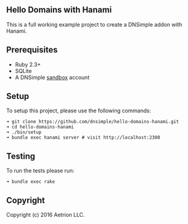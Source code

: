 ## Hello Domains with Hanami

This is a full working example project to create a DNSimple addon with Hanami.

## Prerequisites

  * Ruby 2.3+
  * SQLite
  * A DNSimple [sandbox](https://developer.dnsimple.com/sandbox) account

## Setup

To setup this project, please use the following commands:

```shell
➜ git clone https://github.com/dnsimple/hello-domains-hanami.git
➜ cd hello-domains-hanami
➜ ./bin/setup
➜ bundle exec hanami server # visit http://localhost:2300
```

## Testing

To run the tests please run:

```shell
➜ bundle exec rake
```

## Copyright

Copyright (c) 2016 Aetrion LLC.
